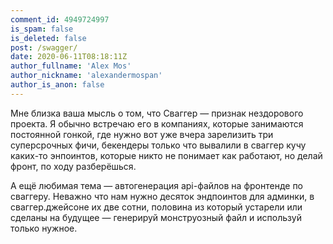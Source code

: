 ```yaml
---
comment_id: 4949724997
is_spam: false
is_deleted: false
post: /swagger/
date: 2020-06-11T08:18:11Z
author_fullname: 'Alex Mos'
author_nickname: 'alexandermospan'
author_is_anon: false
---
```


<p>Мне близка ваша мысль о том, что Сваггер — признак нездорового проекта. Я обычно встречаю его в компаниях, которые занимаются постоянной гонкой, где нужно вот уже вчера зарелизить три суперсрочных фичи, бекендеры только что вывалили в сваггер кучу каких-то энпоинтов, которые никто не понимает как работают, но делай фронт, по ходу разберёшься.</p><p>А ещё любимая тема — автогенерация api-файлов на фронтенде по сваггеру. Неважно что нам нужно десяток эндпоинтов для админки, в сваггер.джейсоне их две сотни, половина из который устарели или сделаны на будущее — генерируй монструозный файл и используй только нужное.</p>
